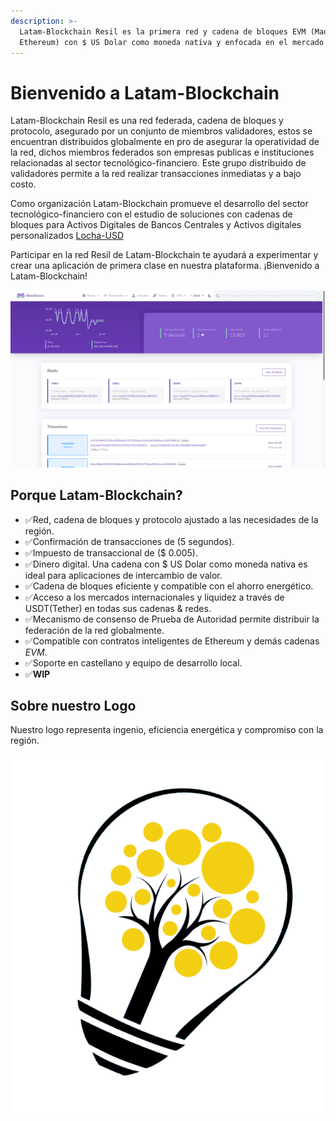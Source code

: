 ```yaml
---
description: >-
  Latam-Blockchain Resil es la primera red y cadena de bloques EVM (Maquina Virtual de
  Ethereum) con $ US Dolar como moneda nativa y enfocada en el mercado Latino Americano
---
```


# Bienvenido a Latam-Blockchain

Latam-Blockchain Resil es una red federada, cadena de bloques y protocolo, asegurado por un conjunto de miembros validadores, estos se encuentran distribuidos globalmente en pro de asegurar la operatividad de la red, dichos miembros federados son empresas publicas e instituciones relacionadas al sector tecnológico-financiero. Este grupo distribuido de validadores permite a la red realizar transacciones inmediatas y a bajo costo.

Como organización Latam-Blockchain promueve el desarrollo del sector tecnológico-financiero con el estudio de soluciones con cadenas de bloques para Activos Digitales de Bancos Centrales y Activos digitales personalizados [Locha-USD](https://locha-usd.github.io/)

Participar en la red Resil de Latam-Blockchain te ayudará a experimentar y crear una aplicación de primera clase en nuestra plataforma. ¡Bienvenido a Latam-Blockchain!

![Latam-Blockchain Explorador de Bloques](.gitbook/assets/blockscout.png)

## **Porque Latam-Blockchain?**

* ✅Red, cadena de bloques y protocolo ajustado a las necesidades de la región.
* ✅Confirmación de transacciones de \(5 segundos\).
* ✅Impuesto de transaccional de \($ 0.005\).
* ✅Dinero digital. Una cadena con $ US Dolar como moneda nativa es ideal para aplicaciones de intercambio de valor.
* ✅Cadena de bloques eficiente y compatible con el ahorro energético.
* ✅Acceso a los mercados internacionales y liquidez a través de USDT\(Tether\) en todas sus cadenas & redes.
* ✅Mecanismo de consenso de Prueba de Autoridad permite distribuir la federación de la red globalmente. 
* ✅Compatible con contratos inteligentes de Ethereum y demás cadenas _EVM_.
* ✅Soporte en castellano y equipo de desarrollo local.
* ✅**WIP**

## Sobre nuestro Logo

Nuestro logo representa ingenio, eficiencia energética y compromiso con la región.

![Locha logo](.gitbook/assets/logo_big.png)

